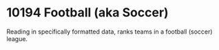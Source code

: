 # 10194 Football (aka Soccer)

Reading in specifically formatted data, ranks teams in a football (soccer) league.